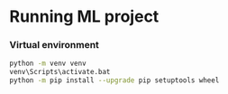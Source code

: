 # Running ML project

### Virtual environment
```bash
python -m venv venv
venv\Scripts\activate.bat
python -m pip install --upgrade pip setuptools wheel
```